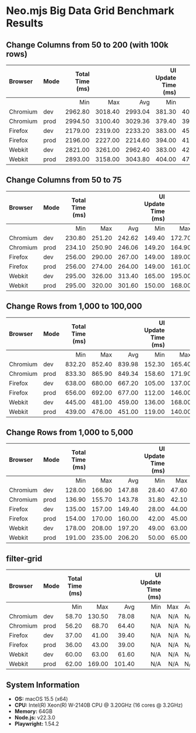 # Neo.mjs Big Data Grid Benchmark Results

## Change Columns from 50 to 200 (with 100k rows)

| Browser | Mode | Total Time (ms) | | | UI Update Time (ms) | | |
| :--- | :--- | ---: | ---: | ---: | ---: | ---: | ---: |
| | | Min | Max | Avg | Min | Max | Avg |
| Chromium | dev | 2962.80 | 3018.40 | 2993.04 | 381.30 | 404.90 | 393.92 |
| Chromium | prod | 2994.50 | 3100.40 | 3029.36 | 379.40 | 394.60 | 384.86 |
| Firefox | dev | 2179.00 | 2319.00 | 2233.20 | 383.00 | 457.00 | 408.60 |
| Firefox | prod | 2196.00 | 2227.00 | 2214.60 | 394.00 | 413.00 | 401.60 |
| Webkit | dev | 2821.00 | 3261.00 | 2962.40 | 383.00 | 427.00 | 408.20 |
| Webkit | prod | 2893.00 | 3158.00 | 3043.80 | 404.00 | 471.00 | 435.60 |

## Change Columns from 50 to 75

| Browser | Mode | Total Time (ms) | | | UI Update Time (ms) | | |
| :--- | :--- | ---: | ---: | ---: | ---: | ---: | ---: |
| | | Min | Max | Avg | Min | Max | Avg |
| Chromium | dev | 230.80 | 251.20 | 242.62 | 149.40 | 172.70 | 163.42 |
| Chromium | prod | 234.10 | 250.90 | 246.06 | 149.20 | 164.90 | 154.60 |
| Firefox | dev | 256.00 | 290.00 | 267.00 | 149.00 | 189.00 | 165.80 |
| Firefox | prod | 256.00 | 274.00 | 264.00 | 149.00 | 161.00 | 155.00 |
| Webkit | dev | 295.00 | 326.00 | 313.40 | 165.00 | 195.00 | 181.00 |
| Webkit | prod | 295.00 | 320.00 | 301.60 | 150.00 | 168.00 | 163.40 |

## Change Rows from 1,000 to 100,000

| Browser | Mode | Total Time (ms) | | | UI Update Time (ms) | | |
| :--- | :--- | ---: | ---: | ---: | ---: | ---: | ---: |
| | | Min | Max | Avg | Min | Max | Avg |
| Chromium | dev | 832.20 | 852.40 | 839.98 | 152.30 | 165.40 | 159.38 |
| Chromium | prod | 833.30 | 865.90 | 849.34 | 158.60 | 171.90 | 163.54 |
| Firefox | dev | 638.00 | 680.00 | 667.20 | 105.00 | 137.00 | 126.20 |
| Firefox | prod | 656.00 | 692.00 | 677.00 | 112.00 | 146.00 | 133.40 |
| Webkit | dev | 445.00 | 481.00 | 459.00 | 136.00 | 168.00 | 147.20 |
| Webkit | prod | 439.00 | 476.00 | 451.00 | 119.00 | 140.00 | 132.40 |

## Change Rows from 1,000 to 5,000

| Browser | Mode | Total Time (ms) | | | UI Update Time (ms) | | |
| :--- | :--- | ---: | ---: | ---: | ---: | ---: | ---: |
| | | Min | Max | Avg | Min | Max | Avg |
| Chromium | dev | 128.00 | 166.90 | 147.88 | 28.40 | 47.60 | 36.10 |
| Chromium | prod | 136.90 | 155.70 | 143.78 | 31.80 | 42.10 | 37.12 |
| Firefox | dev | 135.00 | 157.00 | 149.40 | 28.00 | 44.00 | 40.00 |
| Firefox | prod | 154.00 | 170.00 | 160.00 | 42.00 | 45.00 | 43.60 |
| Webkit | dev | 178.00 | 208.00 | 197.20 | 49.00 | 63.00 | 58.20 |
| Webkit | prod | 191.00 | 235.00 | 206.20 | 50.00 | 65.00 | 57.80 |

## filter-grid

| Browser | Mode | Total Time (ms) | | | UI Update Time (ms) | | |
| :--- | :--- | ---: | ---: | ---: | ---: | ---: | ---: |
| | | Min | Max | Avg | Min | Max | Avg |
| Chromium | dev | 58.70 | 130.50 | 78.08 | N/A | N/A | N/A |
| Chromium | prod | 56.20 | 68.70 | 64.40 | N/A | N/A | N/A |
| Firefox | dev | 37.00 | 41.00 | 39.40 | N/A | N/A | N/A |
| Firefox | prod | 36.00 | 43.00 | 39.00 | N/A | N/A | N/A |
| Webkit | dev | 60.00 | 63.00 | 61.60 | N/A | N/A | N/A |
| Webkit | prod | 62.00 | 169.00 | 101.40 | N/A | N/A | N/A |

## System Information
* **OS:** macOS 15.5 (x64)
* **CPU:** Intel(R) Xeon(R) W-2140B CPU @ 3.20GHz (16 cores @ 3.2GHz)
* **Memory:** 64GB
* **Node.js:** v22.3.0
* **Playwright:** 1.54.2

